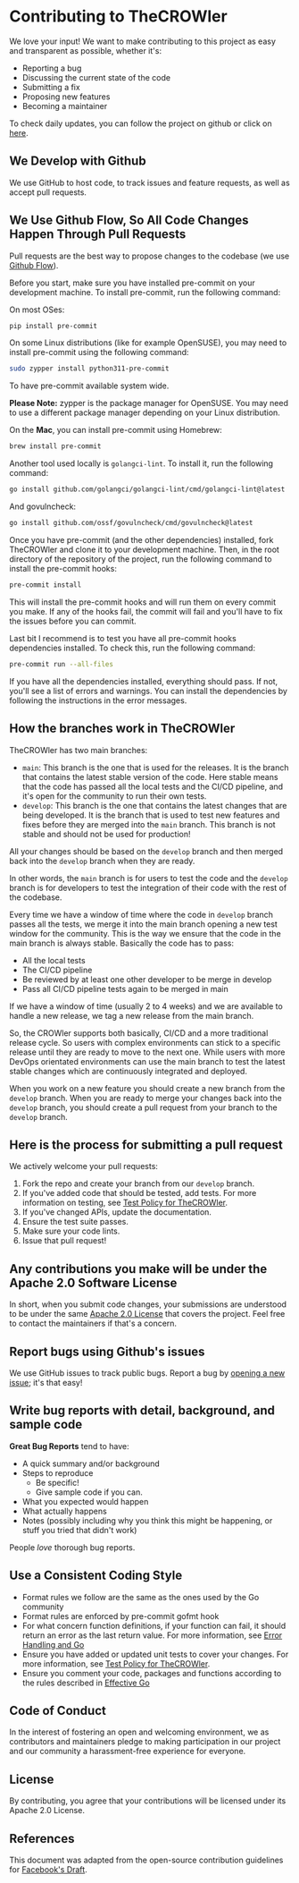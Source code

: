
# Contributing to TheCROWler

We love your input! We want to make contributing to this project as easy and
transparent as possible, whether it's:

- Reporting a bug
- Discussing the current state of the code
- Submitting a fix
- Proposing new features
- Becoming a maintainer

To check daily updates, you can follow the project on github or click on
[here](https://githubtracker.com/pzaino/thecrowler).

## We Develop with Github

We use GitHub to host code, to track issues and feature requests, as well as
accept pull requests.

## We Use Github Flow, So All Code Changes Happen Through Pull Requests

Pull requests are the best way to propose changes to the codebase (we use
[Github Flow](https://guides.github.com/introduction/flow/index.html)).

Before you start, make sure you have installed pre-commit on your development
machine. To install pre-commit, run the following command:

On most OSes:

```bash
pip install pre-commit
```

On some Linux distributions (like for example OpenSUSE), you may need to
install pre-commit using the following command:

```bash
sudo zypper install python311-pre-commit
```

To have pre-commit available system wide.

**Please Note:** zypper is the package manager for OpenSUSE. You may need to
use a different package manager depending on your Linux distribution.

On the **Mac**, you can install pre-commit using Homebrew:

```bash
brew install pre-commit
```

Another tool used locally is `golangci-lint`. To install it, run the following
command:

```bash
go install github.com/golangci/golangci-lint/cmd/golangci-lint@latest
```

And govulncheck:

```bash
go install github.com/ossf/govulncheck/cmd/govulncheck@latest
```

Once you have pre-commit (and the other dependencies) installed, fork TheCROWler
and clone it to your development machine. Then, in the root directory of the
repository of the project, run the following command to install the pre-commit
hooks:

```bash
pre-commit install
```

This will install the pre-commit hooks and will run them on every commit you
make. If any of the hooks fail, the commit will fail and you'll have to fix
the issues before you can commit.

Last bit I recommend is to test you have all pre-commit hooks dependencies
installed. To check this, run the following command:

```bash
pre-commit run --all-files
```

If you have all the dependencies installed, everything should pass. If not,
you'll see a list of errors and warnings. You can install the dependencies
by following the instructions in the error messages.

## How the branches work in TheCROWler

TheCROWler has two main branches:

- `main`: This branch is the one that is used for the releases. It is the
branch that contains the latest stable version of the code. Here stable
means that the code has passed all the local tests and the CI/CD pipeline,
and it's open for the community to run their own tests.
- `develop`: This branch is the one that contains the latest changes that
are being developed. It is the branch that is used to test new features and
fixes before they are merged into the `main` branch. This branch is not
stable and should not be used for production!

All your changes should be based on the `develop` branch and then merged
back into the `develop` branch when they are ready.

In other words, the `main` branch is for users to test the code and the
`develop` branch is for developers to test the integration of their code
with the rest of the codebase.

Every time we have a window of time where the code in `develop` branch
passes all the tests, we merge it into the main branch opening a new test
window for the community. This is the way we ensure that the code in the
 main branch is always stable. Basically the code has to pass:

- All the local tests
- The CI/CD pipeline
- Be reviewed by at least one other developer to be merge in develop
- Pass all CI/CD pipeline tests again to be merged in main

If we have a window of time (usually 2 to 4 weeks) and we are available to
handle a new release, we tag a new release from the main branch.

So, the CROWler supports both basically, CI/CD and a more traditional release
cycle. So users with complex environments can stick to a specific release
until they are ready to move to the next one. While users with more DevOps
orientated environments can use the main branch to test the latest
stable changes which are continuously integrated and deployed.

When you work on a new feature you should create a new branch from the
`develop` branch. When you are ready to merge your changes back into the
`develop` branch, you should create a pull request from your branch to the
`develop` branch.

## Here is the process for submitting a pull request

We actively welcome your pull requests:

1. Fork the repo and create your branch from our `develop` branch.
2. If you've added code that should be tested, add tests. For more information
on testing, see [Test Policy for TheCROWler](doc/test_policy.md).
3. If you've changed APIs, update the documentation.
4. Ensure the test suite passes.
5. Make sure your code lints.
6. Issue that pull request!

## Any contributions you make will be under the Apache 2.0 Software License

In short, when you submit code changes, your submissions are understood to be
under the same [Apache 2.0 License](http://www.apache.org/licenses/LICENSE-2.0)
that covers the project. Feel free to contact the maintainers if that's a
concern.

## Report bugs using Github's issues

We use GitHub issues to track public bugs. Report a bug by
[opening a new issue](https://github.com/yourusername/TheCROWler/issues);
it's that easy!

## Write bug reports with detail, background, and sample code

**Great Bug Reports** tend to have:

- A quick summary and/or background
- Steps to reproduce
  - Be specific!
  - Give sample code if you can.
- What you expected would happen
- What actually happens
- Notes (possibly including why you think this might be happening, or stuff
you tried that didn't work)

People *love* thorough bug reports.

## Use a Consistent Coding Style

- Format rules we follow are the same as the ones used by the Go community
- Format rules are enforced by pre-commit gofmt hook
- For what concern function definitions, if your function can fail, it should
return an error as the last return value. For more information, see
[Error Handling and Go](https://blog.golang.org/error-handling-and-go)
- Ensure you have added or updated unit tests to cover your changes. For more
information, see [Test Policy for TheCROWler](doc/test_policy.md).
- Ensure you comment your code, packages and functions according to the rules
described in [Effective Go](https://golang.org/doc/effective_go.html#commentary)

## Code of Conduct

In the interest of fostering an open and welcoming environment, we as
contributors and maintainers pledge to making participation in our project and
 our community a harassment-free experience for everyone.

## License

By contributing, you agree that your contributions will be licensed under its
 Apache 2.0 License.

## References

This document was adapted from the open-source contribution guidelines for
[Facebook's Draft](https://github.com/facebook/draft-js/blob/master/CONTRIBUTING.md).
